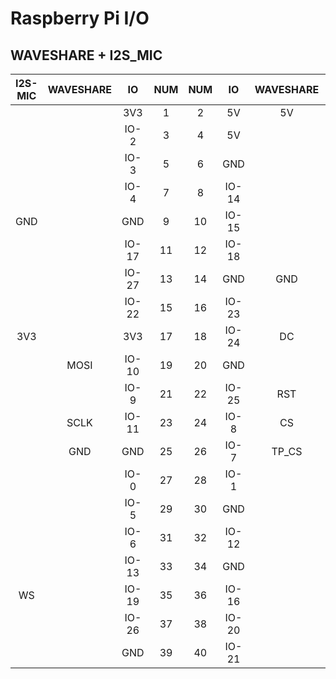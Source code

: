 # Raspberry Pi I/O

## WAVESHARE + I2S_MIC

| I2S-MIC | WAVESHARE | IO | NUM | NUM | IO | WAVESHARE | I2S-MIC |
|:-------:|:---------:|:--:|:---:|:---:|:--:|:---------:|:-------:|
| | | 3V3 | 1 | 2 | 5V | 5V | |
| | | IO-2 | 3 | 4 | 5V | | |
| | | IO-3 | 5 | 6 | GND | | |
| | | IO-4 | 7 | 8 | IO-14 | | |
| GND | | GND | 9 | 10 | IO-15 | | |
| | | IO-17 | 11 | 12 | IO-18 | | BCLK |
| | | IO-27 | 13 | 14 | GND | GND | |
| | | IO-22 | 15 | 16 | IO-23 | | |
| 3V3 | | 3V3 | 17 | 18 | IO-24 | DC | |
| | MOSI | IO-10 | 19 | 20 | GND | | |
| | | IO-9 | 21 | 22 | IO-25 | RST | |
| | SCLK | IO-11 | 23 | 24 | IO-8 | CS | |
| | GND | GND | 25 | 26 | IO-7 | TP_CS | |
| | | IO-0 | 27 | 28 | IO-1 | | |
| | | IO-5 | 29 | 30 | GND | | |
| | | IO-6 | 31 | 32 | IO-12 | | |
| | | IO-13 | 33 | 34 | GND | | |
| WS | | IO-19 | 35 | 36 | IO-16 | | |
| |  | IO-26 | 37 | 38 | IO-20 | | DIN |
| |  | GND | 39 | 40 | IO-21 | | |
